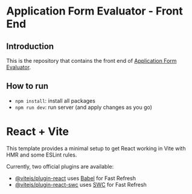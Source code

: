 # Application Form Evaluator - Front End

## Introduction

This is the repository that contains the front end of [Application Form Evaluator](https://github.com/daoviethoang1402/application-form-evaluator).

## How to run
- `npm install`: install all packages
- `npm run dev`: run server (and apply changes as you go)

# React + Vite

This template provides a minimal setup to get React working in Vite with HMR and some ESLint rules.

Currently, two official plugins are available:

- [@vitejs/plugin-react](https://github.com/vitejs/vite-plugin-react/blob/main/packages/plugin-react/README.md) uses [Babel](https://babeljs.io/) for Fast Refresh
- [@vitejs/plugin-react-swc](https://github.com/vitejs/vite-plugin-react-swc) uses [SWC](https://swc.rs/) for Fast Refresh
